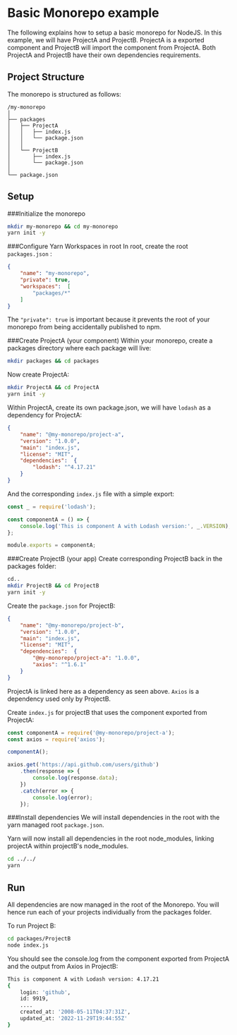 # Basic Monorepo example
The following explains how to setup a basic monorepo for NodeJS. In this example, we will have ProjectA and ProjectB. ProjectA is a exported component and ProjectB will import the component from ProjectA. Both ProjectA and ProjectB have their own dependencies requirements.

## Project Structure
The monorepo is structured as follows:
```
/my-monorepo
│
├── packages
│   ├── ProjectA
│   │   ├── index.js
│   │   └── package.json
│   │
│   └── ProjectB
│       ├── index.js
│       └── package.json
│
└── package.json
```

## Setup
###Initialize the monorepo

````bash
mkdir my-monorepo && cd my-monorepo
yarn init -y
````

###Configure Yarn Workspaces in root
In root, create the root `packages.json` :

````json
{
	"name": "my-monorepo",
	"private": true,
	"workspaces":  [
		"packages/*"
	]
}
````

The `"private": true` is important because it prevents the root of your monorepo from being accidentally published to npm.

###Create ProjectA (your component)
Within your monorepo, create a packages directory where each package will live:

````bash
mkdir packages && cd packages
````

Now create ProjectA:

````bash
mkdir ProjectA && cd ProjectA
yarn init -y
````

Within ProjectA, create its own package.json, we will have `lodash` as a dependency for ProjectA:

````json
{
	"name": "@my-monorepo/project-a",
	"version": "1.0.0",
	"main": "index.js",
	"license": "MIT",
	"dependencies":  {
		"lodash": "^4.17.21"
	}
}
````

And the corresponding `index.js` file with a simple export:

````javascript
const _ = require('lodash');

const componentA = () => {
	console.log('This is component A with Lodash version:', _.VERSION);
};

module.exports = componentA;
````

###Create ProjectB (your app)
Create corresponding ProjectB back in the packages folder:

````bash
cd..
mkdir ProjectB && cd ProjectB
yarn init -y
````

Create the `package.json` for ProjectB:

````json
{
	"name": "@my-monorepo/project-b",
	"version": "1.0.0",
	"main": "index.js",
	"license": "MIT",
	"dependencies":  {
		"@my-monorepo/project-a": "1.0.0",
		"axios": "^1.6.1"
	}
}
````

ProjectA is linked here as a dependency as seen above. `Axios` is a dependency used only by ProjectB.

Create `index.js` for projectB that uses the component exported from ProjectA:

````javascript
const componentA = require('@my-monorepo/project-a');
const axios = require('axios');

componentA();

axios.get('https://api.github.com/users/github')
 	.then(response => {
		console.log(response.data);
	})
	.catch(error => {
		console.log(error);
	});
````

###Install dependencies
We will install dependencies in the root with the yarn managed root `package.json`.

Yarn will now install all dependencies in the root node_modules, linking projectA within projectB's node_modules.

````bash
cd ../../
yarn
````

## Run
All dependencies are now managed in the root of the Monorepo. You will hence run each of your projects individually from the packages folder.

To run Project B:

````bash
cd packages/ProjectB
node index.js
````

You should see the console.log from the component exported from ProjectA and the output from Axios in ProjectB:

````bash
This is component A with Lodash version: 4.17.21
{
	login: 'github',
	id: 9919,
	....
	created_at: '2008-05-11T04:37:31Z',
	updated_at: '2022-11-29T19:44:55Z'
}
````

